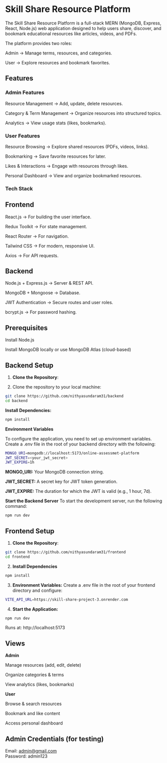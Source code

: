 # Skill Share Resource Platform

The Skill Share Resource Platform is a full-stack MERN (MongoDB, Express, React, Node.js) web application designed to help users share, discover, and bookmark educational resources like articles, videos, and PDFs.

The platform provides two roles:

Admin → Manage terms, resources, and categories.

User → Explore resources and bookmark favorites.

## Features
### Admin Features

Resource Management → Add, update, delete resources.

Category & Term Management → Organize resources into structured topics.

Analytics → View usage stats (likes, bookmarks).

### User Features

Resource Browsing → Explore shared resources (PDFs, videos, links).

Bookmarking → Save favorite resources for later.

Likes & Interactions → Engage with resources through likes.

Personal Dashboard → View and organize bookmarked resources.

### Tech Stack
## Frontend

React.js → For building the user interface.

Redux Toolkit → For state management.

React Router → For navigation.

Tailwind CSS → For modern, responsive UI.

Axios → For API requests.

## Backend

Node.js + Express.js → Server & REST API.

MongoDB + Mongoose → Database.

JWT Authentication → Secure routes and user roles.

bcrypt.js → For password hashing.

## Prerequisites

Install Node.js

Install MongoDB locally or use MongoDB Atlas (cloud-based)

## Backend Setup

1. **Clone the Repository**:
  

1. Clone the repository to your local machine:

```bash
git clone https://github.com/nithyasundaram31/backend
cd backend
```

**Install Dependencies:**

```bash
npm install
```

**Environment Variables**

To configure the application, you need to set up environment variables. Create a .env file in the root of your backend directory with the following:


```bash
MONGO_URI=mongodb://localhost:5173/online-assessmet-platform
JWT_SECRET=<your_jwt_secret>
JWT_EXPIRE=1h
```

**MONGO_URI:** 
Your MongoDB connection string.

**JWT_SECRET:** 
A secret key for JWT token generation.

**JWT_EXPIRE:** 
The duration for which the JWT is valid (e.g., 1 hour, 7d).

**Start the Backend Server**
To start the development server, run the following command:

```bash
npm run dev
``` 

## Frontend Setup

1. **Clone the Repository**:
```bash
git clone https://github.com/nithyasundaram31/frontend
cd frontend
```

2. **Install Dependencies**
```bash
npm install
```

3. **Environment Variables:** Create a .env file in the root of your frontend directory and configure:
```bash
VITE_API_URL=https://skill-share-project-3.onrender.com
```

4. **Start the Application:**
``` bash
npm run dev
```


Runs at: http://localhost:5173

## Views

**Admin**

Manage resources (add, edit, delete)

Organize categories & terms

View analytics (likes, bookmarks)

**User**

Browse & search resources

Bookmark and like content

Access personal dashboard

## Admin Credentials (for testing)

Email: admin@gmail.com  
Password: admin123